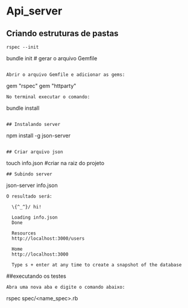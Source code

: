 # Api_server

## Criando estruturas de pastas 
```
rspec --init 
```
bundle init        # gerar o arquivo Gemfile
```

Abrir o arquivo Gemfile e adicionar as gems:
```
gem "rspec"
gem "httparty"
```
No terminal executar o comando:
```
bundle install
```

## Instalando server
```
npm install -g json-server
```

## Criar arquivo json
```
touch info.json                              #criar na raiz do projeto
```
## Subindo server 
```	
json-server info.json
```
O resultado será: 

  \{^_^}/ hi!

  Loading info.json
  Done

  Resources
  http://localhost:3000/users

  Home
  http://localhost:3000

  Type s + enter at any time to create a snapshot of the database
```
##executando os testes
```
Abra uma nova aba e digite o comando abaixo:
```
rspec spec/<name_spec>.rb
```
